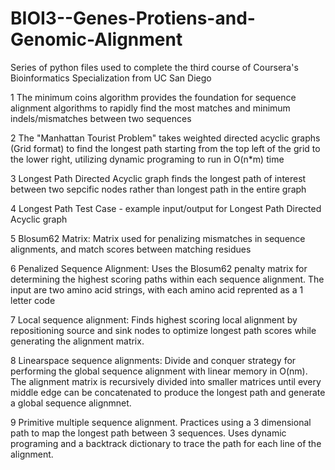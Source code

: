 # BIOI3--Genes-Protiens-and-Genomic-Alignment
Series of python files used to complete the third course of Coursera's Bioinformatics Specialization from UC San Diego

1 The minimum coins algorithm provides the foundation for sequence alignment algorithms to rapidly find the most matches and minimum indels/mismatches between two sequences

2 The "Manhattan Tourist Problem" takes weighted directed acyclic graphs (Grid format) to find the longest path starting from the top left of the grid to the lower right, utilizing dynamic programing to run in O(n*m) time

3 Longest Path Directed Acyclic graph finds the longest path of interest between two sepcific nodes rather than longest path in the entire graph

4 Longest Path Test Case - example input/output for Longest Path Directed Acyclic graph

5 Blosum62 Matrix: Matrix used for penalizing mismatches in sequence alignments, and match scores between matching residues

6 Penalized Sequence Alignment: Uses the Blosum62 penalty matrix for determining the highest scoring paths within each sequence alignment. The input are two amino acid strings, with each amino acid reprented as a 1 letter code

7 Local sequence alignment: Finds highest scoring local alignment by repositioning source and sink nodes to optimize longest path scores while generating the alignment matrix.

8 Linearspace sequence alignments: Divide and conquer strategy for performing the global sequence alignment with linear memory in O(nm). The alignment matrix is recursively divided into smaller matrices until every middle edge can be concatenated to produce the longest path and generate a global sequence alignmnet.

9 Primitive multiple sequence alignment. Practices using a 3 dimensional path to map the longest path between 3 sequences. Uses dynamic programing and a backtrack dictionary to trace the path for each line of the alignment.
